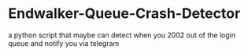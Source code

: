 # Endwalker-Queue-Crash-Detector
a python script that maybe can detect when you 2002 out of the login queue and notify you via telegram
